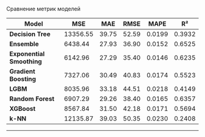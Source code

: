 Сравнение метрик моделей

| Model                  | MSE        | MAE      | RMSE     | MAPE   | R²     |
|------------------------|-----------|----------|----------|--------|--------|
| **Decision Tree**      | 13356.55  | 39.75    | 52.59    | 0.0199 | 0.3932 |
| **Ensemble**           | 6438.44   | 27.93    | 36.90    | 0.0152 | 0.6525 |
| **Exponential Smoothing** | 6142.96   | 27.29    | 35.40    | 0.0146 | 0.6235 |
| **Gradient Boosting**  | 7327.06   | 30.49    | 40.83    | 0.0174 | 0.5523 |
| **LGBM**              | 8035.96   | 33.18    | 44.51    | 0.0218 | 0.4149 |
| **Random Forest**      | 6907.29   | 29.26    | 38.40    | 0.0165 | 0.6357 |
| **XGBoost**           | 8567.84   | 31.50    | 42.18    | 0.0171 | 0.5694 |
| **k-NN**              | 12135.87  | 39.03    | 50.35    | 0.0230 | 0.2408 |

---

